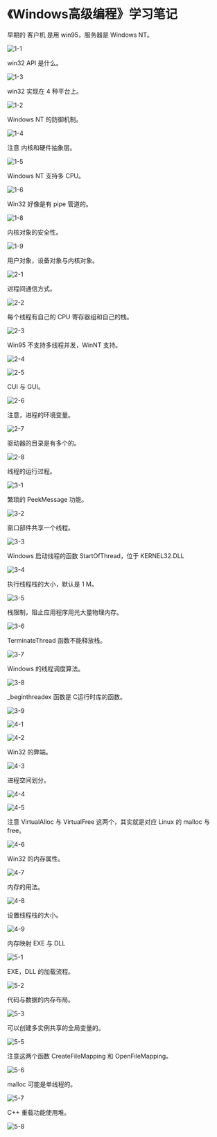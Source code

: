 # 《Windows高级编程》学习笔记

早期的 客户机 是用 win95，服务器是 Windows NT。

![1-1](D:\0-博客\study_log\《Windows高级编程》\1-1.png)

win32 API 是什么。

![1-3](D:\0-博客\study_log\《Windows高级编程》\1-3.png)

win32 实现在 4 种平台上。

![1-2](D:\0-博客\study_log\《Windows高级编程》\1-2.png)

Windows NT 的防御机制。

![1-4](D:\0-博客\study_log\《Windows高级编程》\1-4.png)

注意 内核和硬件抽象层。

![1-5](D:\0-博客\study_log\《Windows高级编程》\1-5.png)

Windows NT 支持多 CPU。

![1-6](D:\0-博客\study_log\《Windows高级编程》\1-6.png)

Win32 好像是有 pipe 管道的。

![1-8](D:\0-博客\study_log\《Windows高级编程》\1-8.png)

内核对象的安全性。

![1-9](D:\0-博客\study_log\《Windows高级编程》\1-9.png)

用户对象，设备对象与内核对象。

![2-1](D:\0-博客\study_log\《Windows高级编程》\2-1.png)

进程间通信方式。

![2-2](D:\0-博客\study_log\《Windows高级编程》\2-2.png)

每个线程有自己的 CPU 寄存器组和自己的栈。

![2-3](D:\0-博客\study_log\《Windows高级编程》\2-3.png)

Win95 不支持多线程并发，WinNT 支持。

![2-4](D:\0-博客\study_log\《Windows高级编程》\2-4.png)

![2-5](D:\0-博客\study_log\《Windows高级编程》\2-5.png)

CUI 与 GUI。

![2-6](D:\0-博客\study_log\《Windows高级编程》\2-6.png)

注意，进程的环境变量。

![2-7](D:\0-博客\study_log\《Windows高级编程》\2-7.png)

驱动器的目录是有多个的。

![2-8](D:\0-博客\study_log\《Windows高级编程》\2-8.png)

线程的运行过程。

![3-1](D:\0-博客\study_log\《Windows高级编程》\3-1.png)

繁琐的 PeekMessage 功能。

![3-2](D:\0-博客\study_log\《Windows高级编程》\3-2.png)

窗口部件共享一个线程。

![3-3](D:\0-博客\study_log\《Windows高级编程》\3-3.jpg)

Windows 启动线程的函数 StartOfThread，位于 KERNEL32.DLL

![3-4](D:\0-博客\study_log\《Windows高级编程》\3-4.png)

执行线程栈的大小，默认是 1 M。

![3-5](D:\0-博客\study_log\《Windows高级编程》\3-5.png)

栈限制，阻止应用程序用光大量物理内存。

![3-6](D:\0-博客\study_log\《Windows高级编程》\3-6.png)

TerminateThread 函数不能释放栈。

![3-7](D:\0-博客\study_log\《Windows高级编程》\3-7.png)

Windows 的线程调度算法。

![3-8](D:\0-博客\study_log\《Windows高级编程》\3-8.png)

_beginthreadex 函数是 C运行时库的函数。

![3-9](D:\0-博客\study_log\《Windows高级编程》\3-9.png)

![4-1](D:\0-博客\study_log\《Windows高级编程》\4-1.png)

![4-2](D:\0-博客\study_log\《Windows高级编程》\4-2.png)

Win32 的弊端。

![4-3](D:\0-博客\study_log\《Windows高级编程》\4-3.png)

进程空间划分。

![4-4](D:\0-博客\study_log\《Windows高级编程》\4-4.png)

![4-5](D:\0-博客\study_log\《Windows高级编程》\4-5.png)

注意 VirtualAlloc 与 VirtualFree 这两个，其实就是对应 Linux 的 malloc 与 free。

![4-6](D:\0-博客\study_log\《Windows高级编程》\4-6.png)

Win32 的内存属性。

![4-7](D:\0-博客\study_log\《Windows高级编程》\4-7.png)

内存的用法。

![4-8](D:\0-博客\study_log\《Windows高级编程》\4-8.png)

设置线程栈的大小。

![4-9](D:\0-博客\study_log\《Windows高级编程》\4-9.png)

内存映射 EXE 与 DLL

![5-1](D:\0-博客\study_log\《Windows高级编程》\5-1.png)

EXE，DLL 的加载流程。

![5-2](D:\0-博客\study_log\《Windows高级编程》\5-2.png)

代码与数据的内存布局。

![5-3](D:\0-博客\study_log\《Windows高级编程》\5-3.png)

可以创建多实例共享的全局变量的。

![5-5](D:\0-博客\study_log\《Windows高级编程》\5-5.jpg)

注意这两个函数 CreateFileMapping 和 OpenFileMapping。

![5-6](D:\0-博客\study_log\《Windows高级编程》\5-6.png)

malloc 可能是单线程的。

![5-7](D:\0-博客\study_log\《Windows高级编程》\5-7.png)

C++ 重载功能使用堆。

![5-8](D:\0-博客\study_log\《Windows高级编程》\5-8.png)
